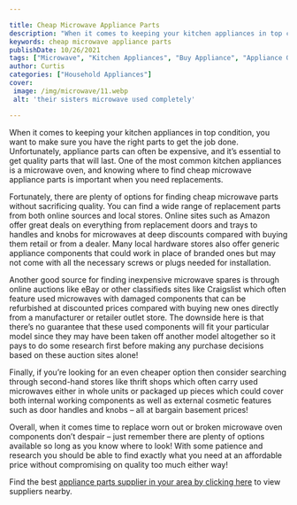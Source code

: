 ```yaml
---

title: Cheap Microwave Appliance Parts
description: "When it comes to keeping your kitchen appliances in top condition, you want to make sure you have the right parts to get the job d...check it out to learn"
keywords: cheap microwave appliance parts
publishDate: 10/26/2021
tags: ["Microwave", "Kitchen Appliances", "Buy Appliance", "Appliance Guide", "Appliance Parts"]
author: Curtis
categories: ["Household Appliances"]
cover: 
 image: /img/microwave/11.webp
 alt: 'their sisters microwave used completely'

---
```


When it comes to keeping your kitchen appliances in top condition, you want to make sure you have the right parts to get the job done. Unfortunately, appliance parts can often be expensive, and it’s essential to get quality parts that will last. One of the most common kitchen appliances is a microwave oven, and knowing where to find cheap microwave appliance parts is important when you need replacements.

Fortunately, there are plenty of options for finding cheap microwave parts without sacrificing quality. You can find a wide range of replacement parts from both online sources and local stores. Online sites such as Amazon offer great deals on everything from replacement doors and trays to handles and knobs for microwaves at deep discounts compared with buying them retail or from a dealer. Many local hardware stores also offer generic appliance components that could work in place of branded ones but may not come with all the necessary screws or plugs needed for installation. 

Another good source for finding inexpensive microwave spares is through online auctions like eBay or other classifieds sites like Craigslist which often feature used microwaves with damaged components that can be refurbished at discounted prices compared with buying new ones directly from a manufacturer or retailer outlet store. The downside here is that there’s no guarantee that these used components will fit your particular model since they may have been taken off another model altogether so it pays to do some research first before making any purchase decisions based on these auction sites alone! 

Finally, if you’re looking for an even cheaper option then consider searching through second-hand stores like thrift shops which often carry used microwaves either in whole units or packaged up pieces which could cover both internal working components as well as external cosmetic features such as door handles and knobs – all at bargain basement prices! 

Overall, when it comes time to replace worn out or broken microwave oven components don’t despair – just remember there are plenty of options available so long as you know where to look! With some patience and research you should be able to find exactly what you need at an affordable price without compromising on quality too much either way!

Find the best <a href="/pages/appliance-parts-suppliers/">appliance parts supplier in your area by clicking here</a> to view suppliers nearby.
